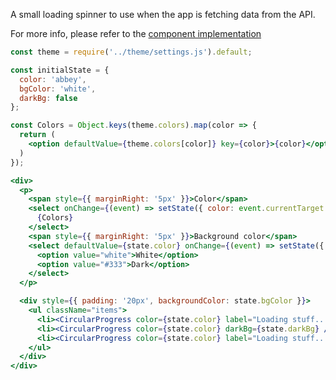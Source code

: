 A small loading spinner to use when the app is fetching data from the API.

For more info, please refer to the <a href="https://github.com/gazpachu/sugui/src/components/circularProgress/index.jsx" target="_blank">component implementation</a>

```jsx
const theme = require('../theme/settings.js').default;

const initialState = {
  color: 'abbey',
  bgColor: 'white',
  darkBg: false
};

const Colors = Object.keys(theme.colors).map(color => {
  return (
    <option defaultValue={theme.colors[color]} key={color}>{color}</option>
  )
});

<div>
  <p>
    <span style={{ marginRight: '5px' }}>Color</span>
    <select onChange={(event) => setState({ color: event.currentTarget.value })} style={{ marginRight: '15px' }}>
      {Colors}
    </select>
    <span style={{ marginRight: '5px' }}>Background color</span>
    <select defaultValue={state.color} onChange={(event) => setState({ bgColor: event.currentTarget.value, darkBg: event.currentTarget.value === '#333' })}>
      <option value="white">White</option>
      <option value="#333">Dark</option>
    </select>
  </p>

  <div style={{ padding: '20px', backgroundColor: state.bgColor }}>
    <ul className="items">
      <li><CircularProgress color={state.color} label="Loading stuff..." darkBg={state.darkBg} /></li>
      <li><CircularProgress color={state.color} darkBg={state.darkBg} /></li>
      <li><CircularProgress color={state.color} label="Loading stuff..." labelPos="left" darkBg={state.darkBg} /></li>
    </ul>
  </div>
</div>
```
